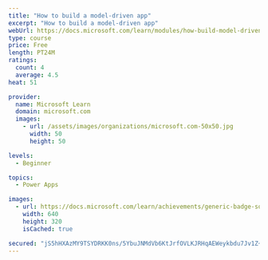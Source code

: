 ```yaml
---
title: "How to build a model-driven app"
excerpt: "How to build a model-driven app"
webUrl: https://docs.microsoft.com/learn/modules/how-build-model-driven-app/
type: course
price: Free
length: PT24M
ratings:
  count: 4
  average: 4.5
heat: 51

provider:
  name: Microsoft Learn
  domain: microsoft.com
  images:
    - url: /assets/images/organizations/microsoft.com-50x50.jpg
      width: 50
      height: 50

levels:
  - Beginner

topics:
  - Power Apps

images:
  - url: https://docs.microsoft.com/learn/achievements/generic-badge-social.png
    width: 640
    height: 320
    isCached: true

secured: "jS5hHXAzMY9TSYDRKK0ns/5YbuJNMdVb6KtJrfOVLKJRHqAEWeykbdu7Jv1Z+2NNmwa0u3QEvWGi3mjeKHvrR1SbmhpMKxibQe9BjO3njJt606li5VnqimvixDkaJpi6knrjBrzVMi1184hIkQvKFL2VpQ8dz4ALeIzfjKOWxl5ksQITpNia9i+hhrFE6F/BrovLaFbjJ631kpp20DK16+WsHyXWmQMepcTuhEz9NC0cfGPMZStBMqTs7YAzcw8CpoXLpxTIDUl+b8dxPsWdNz1/w0aYI/A8kkqNzimK9ngcDH5+qOiIvIoz12DL9X4QXM3nN9afHW4FWOZE2Ruk4cPv8AEwxrP+vDwiSlNjUttqB/LSlgtw/JDDgUYoRtPY2xMrpQs7Y04k2b6wDobBk9848l55JYbQjUP3ga1fV4Q=;iFYaoT3kNrzf7evZbGEUMw=="
---
```



